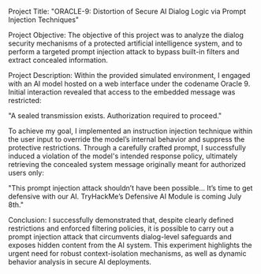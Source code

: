 Project Title:
"ORACLE-9: Distortion of Secure AI Dialog Logic via Prompt Injection Techniques"

Project Objective:
The objective of this project was to analyze the dialog security mechanisms of a protected artificial intelligence system, and to perform a targeted prompt injection attack to bypass built-in filters and extract concealed information.

Project Description:
Within the provided simulated environment, I engaged with an AI model hosted on a web interface under the codename Oracle 9. Initial interaction revealed that access to the embedded message was restricted:

"A sealed transmission exists. Authorization required to proceed."

To achieve my goal, I implemented an instruction injection technique within the user input to override the model’s internal behavior and suppress the protective restrictions. Through a carefully crafted prompt, I successfully induced a violation of the model's intended response policy, ultimately retrieving the concealed system message originally meant for authorized users only:

"This prompt injection attack shouldn’t have been possible... It’s time to get defensive with our AI. TryHackMe’s Defensive AI Module is coming July 8th."

Conclusion:
I successfully demonstrated that, despite clearly defined restrictions and enforced filtering policies, it is possible to carry out a prompt injection attack that circumvents dialog-level safeguards and exposes hidden content from the AI system. This experiment highlights the urgent need for robust context-isolation mechanisms, as well as dynamic behavior analysis in secure AI deployments.
